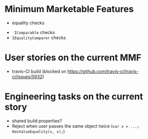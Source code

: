 Minimum Marketable Features
====
* equality checks
- ` IComparable` checks
- `IEqualityComparer` checks

User stories on the current MMF
====
- travis-CI build (blocked on https://github.com/travis-ci/travis-ci/issues/5932)

Engineering tasks on the current story
====
- shared build properties?
- Reject when user passes the same object twice (`var x = ...; HasValueEquality(x, x);`)
